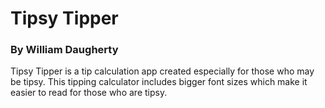 # Tipsy Tipper
### By William Daugherty
Tipsy Tipper is a tip calculation app created especially for those who may be tipsy.
This tipping calculator includes bigger font sizes which make it easier to read for those who are tipsy.
